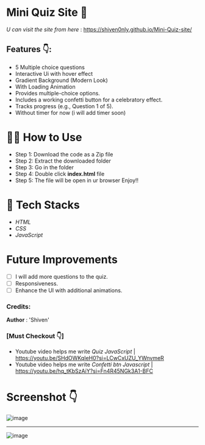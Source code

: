 # Mini Quiz Site 💫
*U can visit the site from here* : https://shiven0nly.github.io/Mini-Quiz-site/
## Features 👇:
- 5 Multiple choice questions
- Interactive Ui with hover effect
- Gradient Background (Modern Look)
- With Loading Animation
- Provides multiple-choice options.
- Includes a working confetti button for a celebratory effect.
- Tracks progress (e.g., Question 1 of 5).
- Without timer for now (i will add timer soon)

# 👨‍💻 How to Use
- Step 1: Download the code as a Zip file
- Step 2: Extract the downloaded folder
- Step 3: Go in the folder
- Step 4: Double click **index.html** file
- Step 5: The file will be open in ur browser Enjoy!!

# 📁 Tech Stacks

- *HTML*
- *CSS*
- *JavaScript*

# Future Improvements

- [ ] I will add more questions to the quiz.
- [ ] Responsiveness.
- [ ] Enhance the UI with additional animations.

### Credits:
  **Author** : 'Shiven'
  
 ### [Must Checkout 👇]
- Youtube video helps me write *Quiz JavaScript* | https://youtu.be/SHdOWKqIeH0?si=LCwCxUZU_YWnvmeR
- Youtube video helps me write *Confetti btn Javascript* | https://youtu.be/hq_tKbSzAiY?si=Fn4R45NGk3A1-BFC

# Screenshot 👇
![image](https://github.com/user-attachments/assets/e5c3bfbc-4759-4f98-b8c0-746e654228cd)

---
![image](https://github.com/user-attachments/assets/fe76c2cf-2e81-4927-a9d2-52873983dd72)


